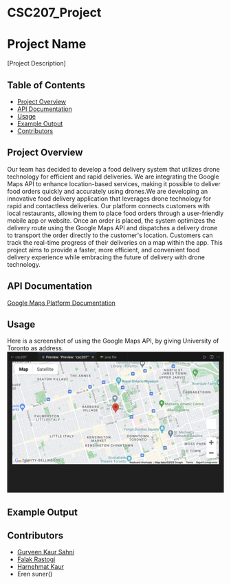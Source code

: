 # CSC207_Project
# Project Name

[Project Description]

## Table of Contents

- [Project Overview](#project-overview)
- [API Documentation](#api-documentation)
- [Usage](#usage)
- [Example Output](#example-output)
- [Contributors](#contributors)


## Project Overview

Our team has decided to develop a food delivery system that utilizes drone technology for efficient and rapid deliveries. We are integrating the Google Maps API to enhance location-based services, making it possible to deliver food orders quickly and accurately using drones.We are developing an innovative food delivery application that leverages drone technology for rapid and contactless deliveries. Our platform connects customers with local restaurants, allowing them to place food orders through a user-friendly mobile app or website. Once an order is placed, the system optimizes the delivery route using the Google Maps API and dispatches a delivery drone to transport the order directly to the customer's location. Customers can track the real-time progress of their deliveries on a map within the app. This project aims to provide a faster, more efficient, and convenient food delivery experience while embracing the future of delivery with drone technology.


## API Documentation

[Google Maps Platform Documentation](https://developers.google.com/maps/documentation)


## Usage
Here is a screenshot of using the Google Maps API, by giving University of Toronto as address.
![ALT Text](https://github.com/FalakR/CSC207_Project/blob/main/Screenshot%202023-10-01%20at%2011.39.34%20PM.png?raw=true)



## Example Output




## Contributors

- [Gurveen Kaur Sahni](gurveenkaur)
- [Falak Rastogi](falakr)
- [Harnehmat Kaur](nehmat-kaur)
- Eren suner()

